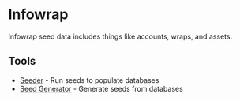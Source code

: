 # Infowrap

Infowrap seed data includes things like accounts, wraps, and assets.


## Tools

- [Seeder](infowrap_seeder.md) - Run seeds to populate databases
- [Seed Generator](infowrap_seed_generator.md) - Generate seeds from databases
